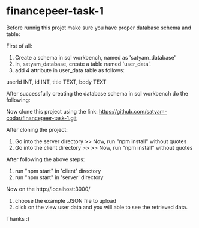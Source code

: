 ﻿# financepeer-task-1

Before runnig this projet make sure you have proper database schema and table:

First of all:

1. Create a schema in sql workbench, named as 'satyam_database'
2. In, satyam_database, create a table named 'user_data'.
3. add 4 attribute in user_data table as follows:

userId INT,
id INT,
title TEXT,
body TEXT

After successfully creating the database schema in sql workbench do the following:

Now clone this project using the link: https://github.com/satyam-codar/financepeer-task-1.git

After cloning the project:

1. Go into the server directory >> Now, run "npm install" without quotes
2. Go into the client directory >> >> Now, run "npm install" without quotes

After following the above steps:

1. run "npm start" in 'client' directory
2. run "npm start" in 'server' directory

Now on the http://localhost:3000/

1. choose the example .JSON file to upload
2. click on the view user data and you will able to see the retrieved data.

Thanks :)
